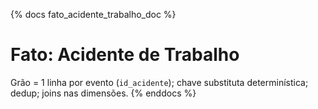 {% docs fato_acidente_trabalho_doc %}
# Fato: Acidente de Trabalho
Grão = 1 linha por evento (`id_acidente`); chave substituta determinística; dedup; joins nas dimensões.
{% enddocs %}
